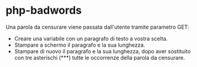 # php-badwords

Una parola da censurare viene passata dall'utente tramite parametro GET:

-  Creare una variabile con un paragrafo di testo a vostra scelta.
-  Stampare a schermo il paragrafo e la sua lunghezza.
-  Stampare di nuovo il paragrafo e la sua lunghezza, dopo aver sostituito con tre asterischi (\*\*\*) tutte le occorrenze della parola da censurare.
